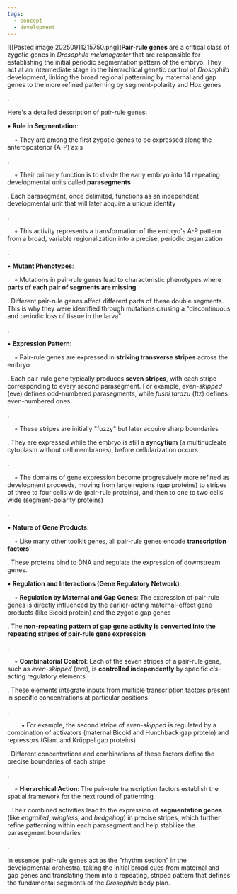 ```yaml
---
tags:
  - concept
  - development
---
```






![[Pasted image 20250911215750.png]]**Pair-rule genes** are a critical class of zygotic genes in _Drosophila melanogaster_ that are responsible for establishing the initial periodic segmentation pattern of the embryo. They act at an intermediate stage in the hierarchical genetic control of _Drosophila_ development, linking the broad regional patterning by maternal and gap genes to the more refined patterning by segment-polarity and Hox genes

.

Here's a detailed description of pair-rule genes:

• **Role in Segmentation**:

    ◦ They are among the first zygotic genes to be expressed along the anteroposterior (A-P) axis

.

    ◦ Their primary function is to divide the early embryo into 14 repeating developmental units called **parasegments**

. Each parasegment, once delimited, functions as an independent developmental unit that will later acquire a unique identity

.

    ◦ This activity represents a transformation of the embryo's A-P pattern from a broad, variable regionalization into a precise, periodic organization

.

• **Mutant Phenotypes**:

    ◦ Mutations in pair-rule genes lead to characteristic phenotypes where **parts of each pair of segments are missing**

. Different pair-rule genes affect different parts of these double segments. This is why they were identified through mutations causing a "discontinuous and periodic loss of tissue in the larva"

.

• **Expression Pattern**:

    ◦ Pair-rule genes are expressed in **striking transverse stripes** across the embryo

. Each pair-rule gene typically produces **seven stripes**, with each stripe corresponding to every second parasegment. For example, _even-skipped_ (eve) defines odd-numbered parasegments, while _fushi tarazu_ (ftz) defines even-numbered ones

.

    ◦ These stripes are initially "fuzzy" but later acquire sharp boundaries

. They are expressed while the embryo is still a **syncytium** (a multinucleate cytoplasm without cell membranes), before cellularization occurs

.

    ◦ The domains of gene expression become progressively more refined as development proceeds, moving from large regions (gap proteins) to stripes of three to four cells wide (pair-rule proteins), and then to one to two cells wide (segment-polarity proteins)

.

• **Nature of Gene Products**:

    ◦ Like many other toolkit genes, all pair-rule genes encode **transcription factors**

. These proteins bind to DNA and regulate the expression of downstream genes.

• **Regulation and Interactions (Gene Regulatory Network)**:

    ◦ **Regulation by Maternal and Gap Genes**: The expression of pair-rule genes is directly influenced by the earlier-acting maternal-effect gene products (like Bicoid protein) and the zygotic gap genes

. The **non-repeating pattern of gap gene activity is converted into the repeating stripes of pair-rule gene expression**

.

    ◦ **Combinatorial Control**: Each of the seven stripes of a pair-rule gene, such as _even-skipped_ (eve), is **controlled independently** by specific _cis_-acting regulatory elements

. These elements integrate inputs from multiple transcription factors present in specific concentrations at particular positions

.

        ▪ For example, the second stripe of _even-skipped_ is regulated by a combination of activators (maternal Bicoid and Hunchback gap protein) and repressors (Giant and Krüppel gap proteins)

. Different concentrations and combinations of these factors define the precise boundaries of each stripe

.

    ◦ **Hierarchical Action**: The pair-rule transcription factors establish the spatial framework for the next round of patterning

. Their combined activities lead to the expression of **segmentation genes** (like _engrailed_, _wingless_, and _hedgehog_) in precise stripes, which further refine patterning within each parasegment and help stabilize the parasegment boundaries

.

In essence, pair-rule genes act as the "rhythm section" in the developmental orchestra, taking the initial broad cues from maternal and gap genes and translating them into a repeating, striped pattern that defines the fundamental segments of the _Drosophila_ body plan.